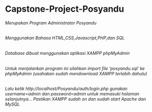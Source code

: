 # Capstone-Project-Posyandu 
###### Merupakan Program Administrator Posyandu
###### Menggunakan Bahasa HTML,CSS,Javascript,PHP,dan SQL
###### Database dibuat menggunakan aplikasi XAMPP phpMyAdmin
###### Untuk menjalankan program ini silahkan import file 'posyandu.sql' ke phpMyAdmin (usahakan sudah mendownload XAMPP terlebih dahulu)
###### Lalu ketik http://localhost/Posyandu/auth/login.php gunakan username=admin dan password=admin untuk memasuki halaman selanjutnya... Pastikan XAMPP sudah on dan sudah start Apache dan MySQL
